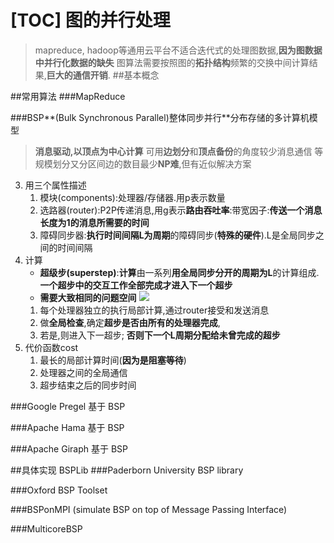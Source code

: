 [TOC]
图的并行处理
===
> mapreduce, hadoop等通用云平台不适合迭代式的处理图数据,**因为图数据中并行化数据的缺失**
> 图算法需要按照图的**拓扑结构**频繁的交换中间计算结果,**巨大的通信开销**.
##基本概念

##常用算法
###MapReduce

###BSP**(Bulk Synchronous Parallel)整体同步并行**分布存储的多计算机模型
> **消息驱动,以顶点为中心计算**
> 可用**边划分**和**顶点备份**的角度较少消息通信
> 等规模划分又分区间边的数目最少**NP难**,但有近似解决方案

3. 用三个属性描述
    1. 模块(components):处理器/存储器.用p表示数量
    2. 选路器(router):P2P传递消息,用g表示**路由吞吐率**:带宽因子:**传送一个消息长度为1的消息所需要的时间**
    3. 障碍同步器:**执行时间间隔L为周期**的障碍同步(**特殊的硬件**).L是全局同步之间的时间间隔
4. 计算
    - **超级步(superstep)**:**计算**由一系列**用全局同步分开的周期为L**的计算组成.**一个超步中的交互工作全部完成才进入下一个超步**
    - **需要大致相同的问题空间**
    ![](http://i.imgur.com/dQXIF8n.gif)
    1. 每个处理器独立的执行局部计算,通过router接受和发送消息
    2. 做**全局检查**,确定**超步是否由所有的处理器完成**,
    3. 若是,则进入下一超步; **否则下一个L周期分配给未曾完成的超步**
5. 代价函数cost
    1. 最长的局部计算时间(**因为是阻塞等待**)
    2. 处理器之间的全局通信
    3. 超步结束之后的同步时间

###Google Pregel 基于 BSP

###Apache Hama 基于 BSP

###Apache Giraph 基于 BSP

##具体实现 BSPLib
###Paderborn University BSP library

###Oxford BSP Toolset

###BSPonMPI (simulate BSP on top of Message Passing Interface)

###MulticoreBSP
